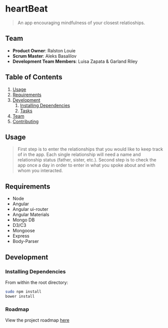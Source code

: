 # heartBeat

> An app encouraging mindfulness of your closest relatioships.  

## Team

  - __Product Owner__: Ralston Louie
  - __Scrum Master__: Aleks Basalilov
  - __Development Team Members__: Luisa Zapata & Garland Riley

## Table of Contents

1. [Usage](#Usage)
1. [Requirements](#requirements)
1. [Development](#development)
    1. [Installing Dependencies](#installing-dependencies)
    1. [Tasks](#tasks)
1. [Team](#team)
1. [Contributing](#contributing)

## Usage

> First step is to enter the relationships that you would like to keep track of in the app. Each single relationship will need a name and relationship status (father, sister, etc.). Second step is to check the app once a day in order to enter in what you spoke about and with whom you interacted.

## Requirements

- Node 
- Angular 
- Angular ui-router 
- Angular Materials
- Mongo DB
- D3/C3
- Mongoose 
- Express
- Body-Parser

## Development


### Installing Dependencies

From within the root directory:

```sh
sudo npm install
bower install
```

### Roadmap

View the project roadmap [here](LINK_TO_PROJECT_ISSUES)

